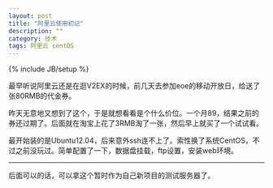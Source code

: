 ```yaml
---
layout: post
title: "阿里云使用初记"
description: ""
category: 技术
tags: 阿里云 centOS
---
```

{% include JB/setup %}

最早听说阿里云还是在逛V2EX的时候，前几天去参加eoe的移动开放日，给送了张80RMB的代金券。

昨天无意地又想到了这个，于是就想看看是个什么价位。一个月89，结果之前的券还过期了。后面就在淘宝上花了3RMB淘了一张，然后早上就买了一个试试看。

最开始装的是Ubuntu12.04，后来意外ssh连不上了。索性换了系统CentOS，不过之前没玩过。简单配置了一下，数据盘挂载，ftp设置，安装web环境。

------

后面可以的话，可以拿这个暂时作为自己新项目的测试服务器了。

